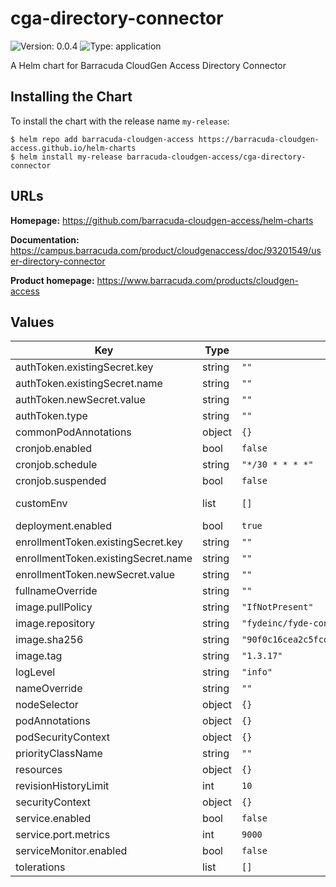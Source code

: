 # cga-directory-connector

![Version: 0.0.4](https://img.shields.io/badge/Version-0.0.4-informational?style=flat-square) ![Type: application](https://img.shields.io/badge/Type-application-informational?style=flat-square)

A Helm chart for Barracuda CloudGen Access Directory Connector

## Installing the Chart

To install the chart with the release name `my-release`:

```console
$ helm repo add barracuda-cloudgen-access https://barracuda-cloudgen-access.github.io/helm-charts
$ helm install my-release barracuda-cloudgen-access/cga-directory-connector
```

## URLs

**Homepage:** <https://github.com/barracuda-cloudgen-access/helm-charts>

**Documentation:** <https://campus.barracuda.com/product/cloudgenaccess/doc/93201549/user-directory-connector>

**Product homepage:** <https://www.barracuda.com/products/cloudgen-access>

## Values

| Key | Type | Default | Description |
|-----|------|---------|-------------|
| authToken.existingSecret.key | string | `""` | Existing secret key |
| authToken.existingSecret.name | string | `""` | Existing secret resource name |
| authToken.newSecret.value | string | `""` | Enrollment token value to be created with new secret |
| authToken.type | string | `""` | Available directory types: azure/google/okta |
| commonPodAnnotations | object | `{}` | Provide pod annotations that all pods will use |
| cronjob.enabled | bool | `false` | Enable cronjob usage |
| cronjob.schedule | string | `"*/30 * * * *"` | Cronjob schedule |
| cronjob.suspended | bool | `false` | Cronjob pause |
| customEnv | list | `[]` | Configure directory-connector with environment variables. <https://campus.barracuda.com/product/cloudgenaccess/doc/93201555/parameters/> |
| deployment.enabled | bool | `true` | Enable deployment usage |
| enrollmentToken.existingSecret.key | string | `""` | Existing secret key |
| enrollmentToken.existingSecret.name | string | `""` | Existing secret resource name |
| enrollmentToken.newSecret.value | string | `""` | Enrollment token value to be created with new secret |
| fullnameOverride | string | `""` | Provide a name to substitute for the full names of resources |
| image.pullPolicy | string | `"IfNotPresent"` | Docker image pullPolicy |
| image.repository | string | `"fydeinc/fyde-connector"` | Docker image to use |
| image.sha256 | string | `"90f0c16cea2c5fcd8127c76d03d9eaa6e6bfa47de84a267b51467a6b3471556d"` | Docker image checksum |
| image.tag | string | `"1.3.17"` | Docker image tag |
| logLevel | string | `"info"` | Log level to use. Valid values: error/warning/info/debug |
| nameOverride | string | `""` | Provide a name in place of cga-directory-connector for labels |
| nodeSelector | object | `{}` |  |
| podAnnotations | object | `{}` |  |
| podSecurityContext | object | `{}` |  |
| priorityClassName | string | `""` | Set priorityClassName |
| resources | object | `{}` | Recomended resources for initial deployment |
| revisionHistoryLimit | int | `10` | Set revision history limit |
| securityContext | object | `{}` |  |
| service.enabled | bool | `false` |  |
| service.port.metrics | int | `9000` | Port number to serve prometheus metrics |
| serviceMonitor.enabled | bool | `false` | Enable serviceMonitor usage |
| tolerations | list | `[]` |  |
